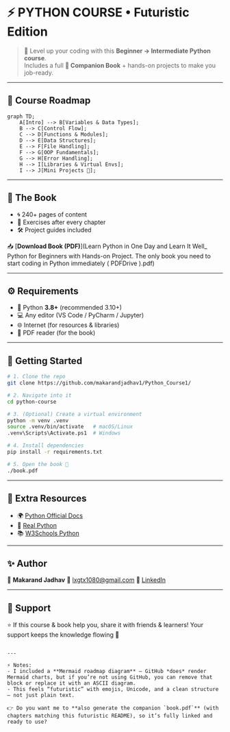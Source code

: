# ⚡ PYTHON COURSE • Futuristic Edition

> 🚀 Level up your coding with this **Beginner → Intermediate Python course**.  
> Includes a full **📘 Companion Book** + hands-on projects to make you job-ready.

---

## 🌌 Course Roadmap

```mermaid
graph TD;
    A[Intro] --> B[Variables & Data Types];
    B --> C[Control Flow];
    C --> D[Functions & Modules];
    D --> E[Data Structures];
    E --> F[File Handling];
    F --> G[OOP Fundamentals];
    G --> H[Error Handling];
    H --> I[Libraries & Virtual Envs];
    I --> J[Mini Projects 🚀];
````

---

## 📖 The Book

* 🌀 240+ pages of content
* 🔖 Exercises after every chapter
* 🛠 Project guides included

📥 [**Download Book (PDF)**](Learn Python in One Day and Learn It Well_ Python for Beginners with Hands-on Project. The only book you need to start coding in Python immediately ( PDFDrive ).pdf)

---

## ⚙️ Requirements

* 🐍 Python **3.8+** (recommended 3.10+)
* 💻 Any editor (VS Code / PyCharm / Jupyter)
* 🌐 Internet (for resources & libraries)
* 📑 PDF reader (for the book)

---

## 🚀 Getting Started

```bash
# 1. Clone the repo
git clone https://github.com/makarandjadhav1/Python_Course1/

# 2. Navigate into it
cd python-course

# 3. (Optional) Create a virtual environment
python -m venv .venv
source .venv/bin/activate   # macOS/Linux
.venv\Scripts\Activate.ps1  # Windows

# 4. Install dependencies
pip install -r requirements.txt

# 5. Open the book 📘
./book.pdf
```

---

## 🧠 Extra Resources

* 🌍 [Python Official Docs](https://docs.python.org/3/)
* 🐍 [Real Python](https://realpython.com/)
* 📚 [W3Schools Python](https://www.w3schools.com/python/)

---

## ✨ Author

👤 **Makarand Jadhav**
📧 [lxgtx1080@gmail.com](mailto:your.email@example.com)
🔗 [LinkedIn](https://www.linkedin.com/in/makarand-jadhav-53b399213/)

---

## 🌠 Support

⭐ If this course & book help you, share it with friends & learners!
Your support keeps the knowledge flowing 💜

```

---

⚡ Notes:
- I included a **Mermaid roadmap diagram** — GitHub *does* render Mermaid charts, but if you’re not using GitHub, you can remove that block or replace it with an ASCII diagram.
- This feels “futuristic” with emojis, Unicode, and a clean structure — not just plain text.

👉 Do you want me to **also generate the companion `book.pdf`** (with chapters matching this futuristic README), so it’s fully linked and ready to use?
```
